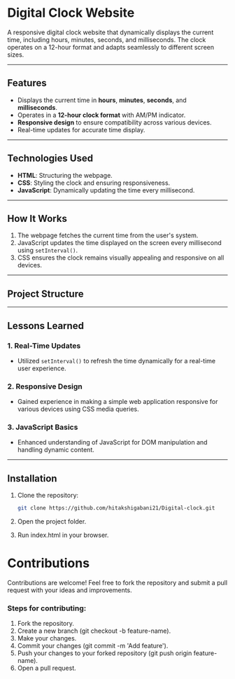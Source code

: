 # Digital Clock Website  

A responsive digital clock website that dynamically displays the current time, including hours, minutes, seconds, and milliseconds. The clock operates on a 12-hour format and adapts seamlessly to different screen sizes.

---

## Features  

- Displays the current time in **hours**, **minutes**, **seconds**, and **milliseconds**.  
- Operates in a **12-hour clock format** with AM/PM indicator.  
- **Responsive design** to ensure compatibility across various devices.  
- Real-time updates for accurate time display.  

---

## Technologies Used  

- **HTML**: Structuring the webpage.  
- **CSS**: Styling the clock and ensuring responsiveness.  
- **JavaScript**: Dynamically updating the time every millisecond.  

---

## How It Works  

1. The webpage fetches the current time from the user's system.  
2. JavaScript updates the time displayed on the screen every millisecond using `setInterval()`.  
3. CSS ensures the clock remains visually appealing and responsive on all devices.  

---

## Project Structure  

---

## Lessons Learned  

### 1. **Real-Time Updates**  
- Utilized `setInterval()` to refresh the time dynamically for a real-time user experience.  

### 2. **Responsive Design**  
- Gained experience in making a simple web application responsive for various devices using CSS media queries.  

### 3. **JavaScript Basics**  
- Enhanced understanding of JavaScript for DOM manipulation and handling dynamic content.  

---

## Installation  

1. Clone the repository:  
   ```bash  
   git clone https://github.com/hitakshigabani21/Digital-clock.git
2. Open the project folder.

3. Run index.html in your browser.

# Contributions 
Contributions are welcome!
Feel free to fork the repository and submit a pull request with your ideas and improvements.

### Steps for contributing:
1. Fork the repository.
2. Create a new branch (git checkout -b feature-name).
3. Make your changes.
4. Commit your changes (git commit -m 'Add feature').
5. Push your changes to your forked repository (git push origin feature-name).
6. Open a pull request.




